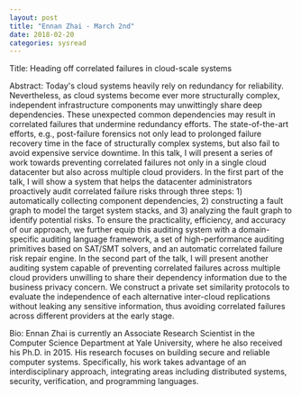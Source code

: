 ```yaml
---
layout: post
title: "Ennan Zhai - March 2nd"
date: 2018-02-20
categories: sysread
---
```


Title: Heading off correlated failures in cloud-scale systems

Abstract:
Today's cloud systems heavily rely on redundancy for reliability.
Nevertheless, as cloud systems become ever more structurally complex,
independent infrastructure components may unwittingly share deep
dependencies.  These unexpected common dependencies may result in
correlated failures that undermine redundancy efforts.  The
state-of-the-art efforts, e.g., post-failure forensics not only lead
to prolonged failure recovery time in the face of structurally complex
systems, but also fail to avoid expensive service downtime.  In this
talk, I will present a series of work towards preventing correlated
failures not only in a single cloud datacenter but also across
multiple cloud providers.  In the first part of the talk, I will show
a system that helps the datacenter administrators proactively audit
correlated failure risks through three steps: 1) automatically
collecting component dependencies, 2) constructing a fault graph to
model the target system stacks, and 3) analyzing the fault graph to
identify potential risks.  To ensure the practicality, efficiency, and
accuracy of our approach, we further equip this auditing system with a
domain-specific auditing language framework, a set of high-performance
auditing primitives based on SAT/SMT solvers, and an automatic
correlated failure risk repair engine.  In the second part of the
talk, I will present another auditing system capable of preventing
correlated failures across multiple cloud providers unwilling to share
their dependency information due to the business privacy concern.  We
construct a private set similarity protocols to evaluate the
independence of each alternative inter-cloud replications without
leaking any sensitive information, thus avoiding correlated failures
across different providers at the early stage.

Bio:
Ennan Zhai is currently an Associate Research Scientist in the
Computer Science Department at Yale University, where he also received
his Ph.D. in 2015. His research focuses on building secure and
reliable computer systems. Specifically, his work takes advantage of
an interdisciplinary approach, integrating areas including distributed
systems, security, verification, and programming languages.
